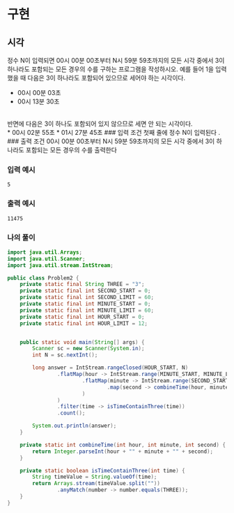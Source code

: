 # 구현
## 시각

정수 N이 입력되면 00시 00분 00초부터 N시 59분 59초까지의 모든 시각 중에서 3이 하나라도 포함되는 모든 경우의 수를 구하는 프로그램을
작성하시오. 예를 들어 1을 입력했을 때 다음은 3이 하나라도 포함되어 있으므로 세어야 하는 시각이다.<br>
* 00시 00분 03초
* 00시 13분 30초 
<br>
반면에 다음은 3이 하나도 포함되어 있지 않으므로 세면 안 되는 시각이다. <br>
* 00시 02분 55초
* 01시 27분 45초
### 입력 조건
첫째 줄에 정수 N이 입력된다 .
### 출력 조건
00시 00분 00초부터 N시 59분 59초까지의 모든 시각 중에서 3이 하나라도 포함되는 모든 경우의 수를 출력한다

### 입력 예시
```
5
```
### 출력 예시
```
11475 
```

### 나의 풀이 
```java
import java.util.Arrays;
import java.util.Scanner;
import java.util.stream.IntStream;

public class Problem2 {
    private static final String THREE = "3";
    private static final int SECOND_START = 0;
    private static final int SECOND_LIMIT = 60;
    private static final int MINUTE_START = 0;
    private static final int MINUTE_LIMIT = 60;
    private static final int HOUR_START = 0;
    private static final int HOUR_LIMIT = 12;


    public static void main(String[] args) {
        Scanner sc = new Scanner(System.in);
        int N = sc.nextInt();

        long answer = IntStream.rangeClosed(HOUR_START, N)
                .flatMap(hour -> IntStream.range(MINUTE_START, MINUTE_LIMIT)
                        .flatMap(minute -> IntStream.range(SECOND_START, SECOND_LIMIT)
                                .map(second -> combineTime(hour, minute, second))
                        )
                )
                .filter(time -> isTimeContainThree(time))
                .count();

        System.out.println(answer);
    }

    private static int combineTime(int hour, int minute, int second) {
        return Integer.parseInt(hour + "" + minute + "" + second);
    }

    private static boolean isTimeContainThree(int time) {
        String timeValue = String.valueOf(time);
        return Arrays.stream(timeValue.split(""))
                .anyMatch(number -> number.equals(THREE));
    }
}
```
